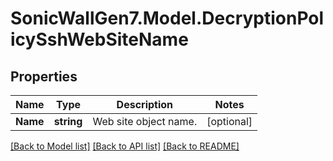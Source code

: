 # SonicWallGen7.Model.DecryptionPolicySshWebSiteName

## Properties

Name | Type | Description | Notes
------------ | ------------- | ------------- | -------------
**Name** | **string** | Web site object name. | [optional] 

[[Back to Model list]](../README.md#documentation-for-models) [[Back to API list]](../README.md#documentation-for-api-endpoints) [[Back to README]](../README.md)

